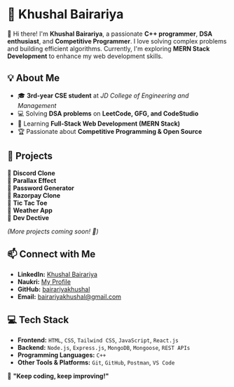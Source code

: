 # 🚀 **Khushal Bairariya**  

👋 Hi there! I'm **Khushal Bairariya**, a passionate **C++ programmer**, **DSA enthusiast**, and **Competitive Programmer**. I love solving complex problems and building efficient algorithms. Currently, I'm exploring **MERN Stack Development** to enhance my web development skills.  

## 💡 About Me  

- 🎓 **3rd-year CSE student** at *JD College of Engineering and Management*  
- 💻 Solving **DSA problems** on **LeetCode, GFG, and CodeStudio**  
- 🌱 Learning **Full-Stack Web Development (MERN Stack)**  
- 🏆 Passionate about **Competitive Programming & Open Source**  

## 📌 Projects  

 🔹 **Discord Clone**  
 🔹 **Parallax Effect**  
 🔹 **Password Generator**  
 🔹 **Razorpay Clone**  
🔹 **Tic Tac Toe**  
 🔹 **Weather App**  
 🔹 **Dev Dective**  

*(More projects coming soon! 🚀)*  

## 📫 Connect with Me  

- **LinkedIn:** [Khushal Bairariya](https://www.linkedin.com/in/khushal-bairariya-581864280/)  
- **Naukri:** [My Profile](https://www.naukri.com/mnjuser/profile?id=&altresid)  
- **GitHub:** [bairariyakhushal](https://github.com/bairariyakhushal)  
- **Email:** bairariyakhushal@gmail.com  


## 💻 Tech Stack  

- **Frontend:** `HTML`, `CSS`, `Tailwind CSS`, `JavaScript`, `React.js`  
- **Backend:** `Node.js`, `Express.js`, `MongoDB`, `Mongoose`, `REST APIs`  
- **Programming Languages:** `C++`  
- **Other Tools & Platforms:** `Git`, `GitHub`, `Postman`, `VS Code`  


🚀 **"Keep coding, keep improving!"**  
